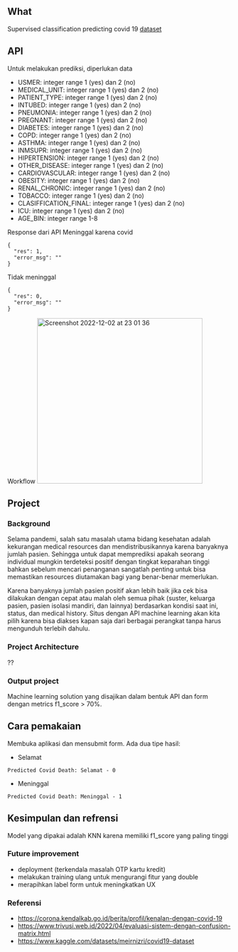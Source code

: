 ## What
Supervised classification predicting covid 19
[dataset](https://www.kaggle.com/datasets/meirnizri/covid19-dataset)



## API
Untuk melakukan prediksi, diperlukan data
- USMER: integer range 1 (yes) dan 2 (no)
- MEDICAL_UNIT: integer range 1 (yes) dan 2 (no)
- PATIENT_TYPE: integer range 1 (yes) dan 2 (no)
- INTUBED: integer range 1 (yes) dan 2 (no)
- PNEUMONIA: integer range 1 (yes) dan 2 (no)
- PREGNANT: integer range 1 (yes) dan 2 (no)
- DIABETES: integer range 1 (yes) dan 2 (no)
- COPD: integer range 1 (yes) dan 2 (no)
- ASTHMA: integer range 1 (yes) dan 2 (no)
- INMSUPR: integer range 1 (yes) dan 2 (no)
- HIPERTENSION: integer range 1 (yes) dan 2 (no)
- OTHER_DISEASE: integer range 1 (yes) dan 2 (no)
- CARDIOVASCULAR: integer range 1 (yes) dan 2 (no)
- OBESITY: integer range 1 (yes) dan 2 (no)
- RENAL_CHRONIC: integer range 1 (yes) dan 2 (no)
- TOBACCO: integer range 1 (yes) dan 2 (no)
- CLASIFFICATION_FINAL: integer range 1 (yes) dan 2 (no)
- ICU: integer range 1 (yes) dan 2 (no)
- AGE_BIN: integer range 1-8

Response dari API
Meninggal karena covid
```
{
  "res": 1,
  "error_msg": ""
}
```
Tidak meninggal
```
{
  "res": 0,
  "error_msg": ""
}
```

Workflow
<img width="372" alt="Screenshot 2022-12-02 at 23 01 36" src="https://user-images.githubusercontent.com/31156788/205334258-6d3328ca-5d74-4776-a996-79762dc4c8b3.png">


## Project
### Background
Selama pandemi, salah satu masalah utama bidang kesehatan adalah kekurangan medical resources dan mendistribusikannya karena banyaknya jumlah pasien. Sehingga untuk dapat memprediksi apakah seorang individual mungkin terdeteksi positif dengan tingkat keparahan tinggi bahkan sebelum mencari penanganan sangatlah penting untuk bisa memastikan resources diutamakan bagi yang benar-benar memerlukan.

Karena banyaknya jumlah pasien positif akan lebih baik jika cek bisa dilakukan dengan cepat atau malah oleh semua pihak (suster, keluarga pasien, pasien isolasi mandiri, dan lainnya) berdasarkan kondisi saat ini, status, dan medical history. Situs dengan API machine learning akan kita pilih karena bisa diakses kapan saja dari berbagai perangkat tanpa harus mengunduh terlebih dahulu.

### Project Architecture
??

### Output project
Machine learning solution yang disajikan dalam bentuk API dan form dengan metrics f1_score > 70%.

## Cara pemakaian
Membuka aplikasi dan mensubmit form.
Ada dua tipe hasil:
- Selamat
```
Predicted Covid Death: Selamat - 0
```
- Meninggal
```
Predicted Covid Death: Meninggal - 1
```

## Kesimpulan dan refrensi
Model yang dipakai adalah KNN karena memiliki f1_score yang paling tinggi

### Future improvement
- deployment (terkendala masalah OTP kartu kredit)
- melakukan training ulang untuk mengurangi fitur yang double
- merapihkan label form untuk meningkatkan UX

### Referensi
- https://corona.kendalkab.go.id/berita/profil/kenalan-dengan-covid-19
- https://www.trivusi.web.id/2022/04/evaluasi-sistem-dengan-confusion-matrix.html
- https://www.kaggle.com/datasets/meirnizri/covid19-dataset
